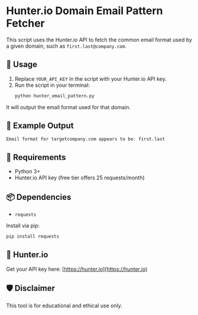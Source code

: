 
# Hunter.io Domain Email Pattern Fetcher

This script uses the Hunter.io API to fetch the common email format used by a given domain, such as `first.last@company.com`.

## 🚀 Usage

1. Replace `YOUR_API_KEY` in the script with your Hunter.io API key.
2. Run the script in your terminal:
   ```bash
   python hunter_email_pattern.py
   ```

It will output the email format used for that domain.

## 🧪 Example Output

```
Email format for targetcompany.com appears to be: first.last
```

## 🔐 Requirements

- Python 3+
- Hunter.io API key (free tier offers 25 requests/month)

## 📦 Dependencies

- `requests`

Install via pip:

```bash
pip install requests
```

## 🔗 Hunter.io

Get your API key here: [https://hunter.io](https://hunter.io)

## 🛡️ Disclaimer

This tool is for educational and ethical use only.

